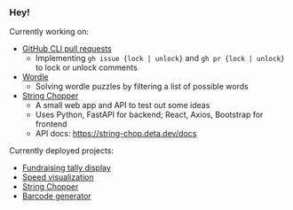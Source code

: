 ### Hey!

Currently working on:

- [GitHub CLI pull requests](https://github.com/cli/cli/pulls?q=is:pr+author:chemotaxis)
  - Implementing `gh issue {lock | unlock}` and `gh pr {lock | unlock}` to lock
    or unlock comments
- [Wordle](https://github.com/chemotaxis/wordle)
  - Solving wordle puzzles by filtering a list of possible words
- [String Chopper](https://github.com/chemotaxis/string-chopper)
  - A small web app and API to test out some ideas
  - Uses Python, FastAPI for backend; React, Axios, Bootstrap for frontend
  - API docs: https://string-chop.deta.dev/docs

Currently deployed projects:

- [Fundraising tally display](https://faith-promise-cff8c.web.app/)
- [Speed visualization](https://chemotaxis.github.io/speed-viz/)
- [String Chopper](https://string-chop.deta.dev/)
- [Barcode generator](https://barcode.ethane.page/)
